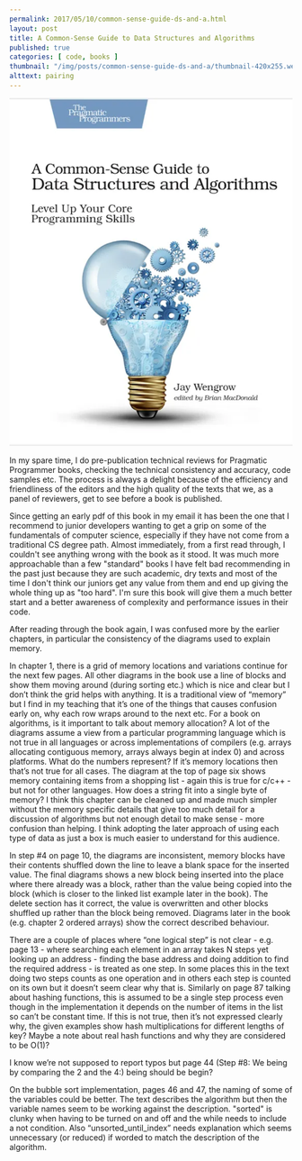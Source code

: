 ```yaml
---
permalink: 2017/05/10/common-sense-guide-ds-and-a.html
layout: post
title: A Common-Sense Guide to Data Structures and Algorithms
published: true
categories: [ code, books ]
thumbnail: "/img/posts/common-sense-guide-ds-and-a/thumbnail-420x255.webp"
alttext: pairing
---
```


![cover](/img/posts/common-sense-guide-ds-and-a/cover.webp)

In my spare time, I do pre-publication technical reviews for Pragmatic Programmer books, checking the technical consistency and accuracy, code samples etc. The process is always a delight because of the efficiency and friendliness of the editors and the high quality of the texts that we, as a panel of reviewers, get to see before a book is published. 

Since getting an early pdf of this book in my email it has been the one that I recommend to junior developers wanting to get a grip on some of the fundamentals of computer science, especially if they have not come from a traditional CS degree path. Almost immediately, from a first read through, I couldn't see anything wrong with the book as it stood. It was much more approachable than a few "standard" books I have felt bad recommending in the past just because they are such academic, dry texts and most of the time I don't think our juniors get any value from them and end up giving the whole thing up as "too hard". I'm sure this book will give them a much better start and a better awareness of complexity and performance issues in their code.

After reading through the book again, I was confused more by the earlier chapters, in particular the consistency of the diagrams used to explain memory. 

In chapter 1, there is a grid of memory locations and variations continue for the next few pages. All other diagrams in the book use a line of blocks and show them moving around (during sorting etc.) which is nice and clear but I don’t think the grid helps with anything. It is a traditional view of “memory” but I find in my teaching that it’s one of the things that causes confusion early on, why each row wraps around to the next etc. For a book on algorithms, is it important to talk about memory allocation? A lot of the diagrams assume a view from a particular programming language which is not true in all languages or across implementations of compilers (e.g. arrays allocating contiguous memory, arrays always begin at index 0) and across platforms. What do the numbers represent? If it’s memory locations then that’s not true for all cases. The diagram at the top of page six shows memory containing items from a shopping list - again this is true for c/c++ - but not for other languages. How does a string fit into a single byte of memory? I think this chapter can be cleaned up and made much simpler without the memory specific details that give too much detail for a discussion of algorithms but not enough detail to make sense - more confusion than helping. I think adopting the later approach of using each type of data as just a box is much easier to understand for this audience.

In step #4 on page 10, the diagrams are inconsistent, memory blocks have their contents shuffled down the line to leave a blank space for the inserted value. The final diagrams shows a new block being inserted into the place where there already was a block, rather than the value being copied into the block (which is closer to the linked list example later in the book). The delete section has it correct, the value is overwritten and other blocks shuffled up rather than the block being removed. Diagrams later in the book (e.g. chapter 2 ordered arrays) show the correct described behaviour.

There are a couple of places where “one logical step” is not clear - e.g. page 13 - where searching each element in an array takes N steps yet looking up an address - finding the base address and doing addition to find the required address - is treated as one step. In some places this in the text doing two steps counts as one operation and in others each step is counted on its own but it doesn’t seem clear why that is. Similarly on page 87 talking about hashing functions, this is assumed to be a single step process even though in the implementation it depends on the number of items in the list so can’t be constant time. If this is not true, then it’s not expressed clearly why, the given examples show hash multiplications for different lengths of key? Maybe a note about real hash functions and why they are considered to be O(1)?

I know we’re not supposed to report typos but page 44 (Step #8: We being by comparing the 2 and the 4:) being should be begin?

On the bubble sort implementation, pages 46 and 47, the naming of some of the variables could be better. The text describes the algorithm but then the variable names seem to be working against the description. "sorted" is clunky when having to be turned on and off and the while needs to include a not condition. Also “unsorted_until_index” needs explanation which seems unnecessary (or reduced) if worded to match the description of the algorithm.
